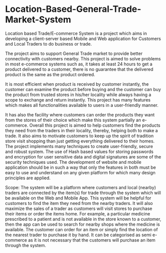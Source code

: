 # Location-Based-General-Trade-Market-System

Location based Trade/E-commerce System is a project which aims in developing a client-server based Mobile and Web application for Customers and Local Traders to do business or trade. 

The project aims to support General Trade market to provide better connectivity with customers nearby. This project is aimed to solve problems in most e-commerce systems such as, it takes at least 24 hours to get a product delivered to a customer, there is no guarantee that the delivered product is the same as the product ordered.

It is most efficient when product is received by customer instantly, the customer can examine the product before buying and the customer can buy the product from trusted stores in his/her locality while always having a scope to exchange and return instantly. This project has many features which makes all functionalities available to users in a user-friendly manner.

It has also the facility where customers can order the products they want from the stores of their choice which make this system partially an e-commerce. Overall this project is aimed to help customers find the products they need from the traders in their locality, thereby, helping both to make a trade. It also aims to motivate customers to keep up the spirit of tradition store visit shopping than just getting everything delivered to their homes. The project implements many techniques to create user-friendly, secure and robust system. The use of Hash based values for storing passwords and encryption for user sensitive data and digital signatures are some of the security techniques used. The development of website and mobile application should be in such a way that only the features in both must be easy to use and understand on any given platform for which many design principles are applied.

Scope:
The system will be a platform where customers and local (nearby) traders are connected
by the item(s) for trade through the system which will be available on the Web and Mobile App.
This system will be helpful for customers to find the item they need from the nearby traders. It
will also maximize the sales of a trader as customers will visit stores to purchase their items or
order the items home. For example, a particular medicine prescribed to a patient and is not
available in the store known to a customer, then the app can be used to search for nearby shops
where the medicine is available. The customer can order for an item or simply find the location
of the nearest trader to purchase it by hand. It can be categorised as semi e-commerce as it is not
necessary that the customers will purchase an item through the system.

